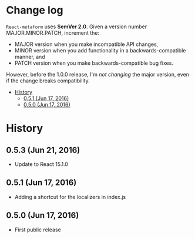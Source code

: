 Change log
===

`React-metaform` uses **SemVer 2.0**. Given a version number MAJOR.MINOR.PATCH, increment the:

 - MAJOR version when you make incompatible API changes,
 - MINOR version when you add functionality in a backwards-compatible manner, and
 - PATCH version when you make backwards-compatible bug fixes.
 
However, before the 1.0.0 release, I'm *not changing* the major version, even if the change breaks compatibility.
 
<!-- START doctoc generated TOC please keep comment here to allow auto update -->
<!-- DON'T EDIT THIS SECTION, INSTEAD RE-RUN doctoc TO UPDATE -->
 

- [History](#history)
  - [0.5.1 (Jun 17, 2016)](#051-jun-17-2016)
  - [0.5.0 (Jun 17, 2016)](#050-jun-17-2016)

<!-- END doctoc generated TOC please keep comment here to allow auto update -->
 
History
==

0.5.3 (Jun 21, 2016)
---

 - Update to React 15.1.0


0.5.1 (Jun 17, 2016)
---

 - Adding a shortcut for the localizers in index.js

0.5.0 (Jun 17, 2016)
---

 - First public release